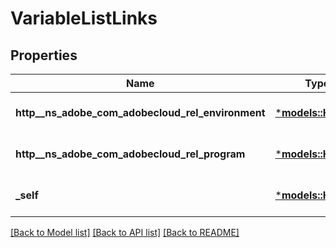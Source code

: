 # VariableListLinks

## Properties
Name | Type | Description | Notes
------------ | ------------- | ------------- | -------------
**http__ns_adobe_com_adobecloud_rel_environment** | [***models::HalLink**](HalLink.md) |  | [optional] [default to None]
**http__ns_adobe_com_adobecloud_rel_program** | [***models::HalLink**](HalLink.md) |  | [optional] [default to None]
**_self** | [***models::HalLink**](HalLink.md) |  | [optional] [default to None]

[[Back to Model list]](../README.md#documentation-for-models) [[Back to API list]](../README.md#documentation-for-api-endpoints) [[Back to README]](../README.md)


